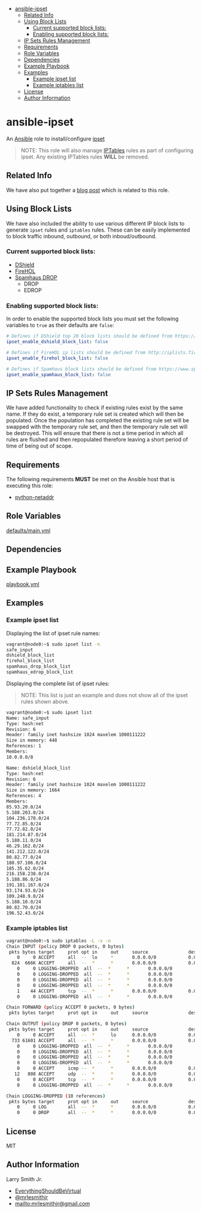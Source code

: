 <!-- START doctoc generated TOC please keep comment here to allow auto update -->

<!-- DON'T EDIT THIS SECTION, INSTEAD RE-RUN doctoc TO UPDATE -->

<!-- DON'T EDIT THIS SECTION, INSTEAD RE-RUN doctoc TO UPDATE -->

-   [ansible-ipset](#ansible-ipset)
    -   [Related Info](#related-info)
    -   [Using Block Lists](#using-block-lists)
        -   [Current supported block lists:](#current-supported-block-lists)
        -   [Enabling supported block lists:](#enabling-supported-block-lists)
    -   [IP Sets Rules Management](#ip-sets-rules-management)
    -   [Requirements](#requirements)
    -   [Role Variables](#role-variables)
    -   [Dependencies](#dependencies)
    -   [Example Playbook](#example-playbook)
    -   [Examples](#examples)
        -   [Example ipset list](#example-ipset-list)
        -   [Example iptables list](#example-iptables-list)
    -   [License](#license)
    -   [Author Information](#author-information)

<!-- END doctoc generated TOC please keep comment here to allow auto update -->

# ansible-ipset

An [Ansible](https://www.ansible.com) role to install/configure [ipset](http://ipset.netfilter.org/)

> NOTE: This role will also manage [IPTables](http://netfilter.org/projects/iptables/index.html)
> rules as part of configuring ipset. Any existing IPTables rules **WILL** be
> removed.

## Related Info

We have also put together a [blog post](http://everythingshouldbevirtual.com/automation/ansible-ip-sets-and-dshield-block-list/)
which is related to this role.

## Using Block Lists

We have also included the ability to use various different IP block lists to
generate `ipset` rules and `iptables` rules. These can be easily implemented to
block traffic inbound, outbound, or both inboud/outbound.

### Current supported block lists:

-   [DShield](https://www.dshield.org/)
-   [FireHOL](http://iplists.firehol.org/)
-   [Spamhaus DROP](https://www.spamhaus.org/faq/section/DROP%20FAQ)
    -   DROP
    -   EDROP

### Enabling supported block lists:

In order to enable the supported block lists you must set the following variables
to `true` as their defaults are `false`:

```yaml
# Defines if DShield top 20 block lists should be defined from https://www.dshield.org/block.txt
ipset_enable_dshield_block_list: false

# Defines if FireHOL ip lists should be defined from http://iplists.firehol.org/
ipset_enable_firehol_block_list: false

# Defines if Spamhaus block lists should be defined from https://www.spamhaus.org/drop/
ipset_enable_spamhaus_block_list: false
```

## IP Sets Rules Management

We have added functionality to check if existing rules exist by the same name. If
they do exist, a temporary rule set is created which will then be populated. Once
the population has completed the existing rule set will be swapped with the
temporary rule set, and then the temporary rule set will be destroyed. This will
ensure that there is not a time period in which all rules are flushed and then
repopulated therefore leaving a short period of time of being out of scope.

## Requirements

The following requirements **MUST** be met on the Ansible host that is executing
this role:

-   [python-netaddr](https://pypi.python.org/pypi/netaddr)

## Role Variables

[defaults/main.yml](defaults/main.yml)

## Dependencies

## Example Playbook

[playbook.yml](./playbook.yml)

## Examples

### Example ipset list

Displaying the list of ipset rule names:

```bash
vagrant@node0:~$ sudo ipset list -n
safe_input
dshield_block_list
firehol_block_list
spamhaus_drop_block_list
spamhaus_edrop_block_list
```

Displaying the complete list of ipset rules:

> NOTE: This list is just an example and does not show all of the ipset rules
> shown above.

```bash
vagrant@node0:~$ sudo ipset list
Name: safe_input
Type: hash:net
Revision: 6
Header: family inet hashsize 1024 maxelem 1000111222
Size in memory: 448
References: 1
Members:
10.0.0.0/8

Name: dshield_block_list
Type: hash:net
Revision: 6
Header: family inet hashsize 1024 maxelem 1000111222
Size in memory: 1664
References: 4
Members:
85.93.20.0/24
5.188.203.0/24
104.236.178.0/24
77.72.85.0/24
77.72.82.0/24
181.214.87.0/24
5.188.11.0/24
46.29.162.0/24
141.212.122.0/24
80.82.77.0/24
180.97.106.0/24
185.35.62.0/24
216.158.238.0/24
5.188.86.0/24
191.101.167.0/24
93.174.93.0/24
109.248.9.0/24
5.188.10.0/24
80.82.70.0/24
196.52.43.0/24
```

### Example iptables list

```bash
vagrant@node0:~$ sudo iptables -L -v -n
Chain INPUT (policy DROP 0 packets, 0 bytes)
 pkts bytes target     prot opt in     out     source               destination
    0     0 ACCEPT     all  --  lo     *       0.0.0.0/0            0.0.0.0/0
  824  666K ACCEPT     all  --  *      *       0.0.0.0/0            0.0.0.0/0            ctstate RELATED,ESTABLISHED
    0     0 LOGGING-DROPPED  all  --  *      *       0.0.0.0/0            0.0.0.0/0            match-set dshield_block_list src
    0     0 LOGGING-DROPPED  all  --  *      *       0.0.0.0/0            0.0.0.0/0            match-set firehol_block_list src
    0     0 LOGGING-DROPPED  all  --  *      *       0.0.0.0/0            0.0.0.0/0            match-set spamhaus_drop_block_list src
    0     0 LOGGING-DROPPED  all  --  *      *       0.0.0.0/0            0.0.0.0/0            match-set spamhaus_edrop_block_list src
    1    44 ACCEPT     tcp  --  *      *       0.0.0.0/0            0.0.0.0/0            multiport dports 22,2202,2222 ctstate NEW match-set safe_input src
    0     0 LOGGING-DROPPED  all  --  *      *       0.0.0.0/0            0.0.0.0/0

Chain FORWARD (policy ACCEPT 0 packets, 0 bytes)
 pkts bytes target     prot opt in     out     source               destination

Chain OUTPUT (policy DROP 0 packets, 0 bytes)
 pkts bytes target     prot opt in     out     source               destination
    0     0 ACCEPT     all  --  *      lo      0.0.0.0/0            0.0.0.0/0
  733 61601 ACCEPT     all  --  *      *       0.0.0.0/0            0.0.0.0/0            ctstate ESTABLISHED
    0     0 LOGGING-DROPPED  all  --  *      *       0.0.0.0/0            0.0.0.0/0            match-set dshield_block_list dst
    0     0 LOGGING-DROPPED  all  --  *      *       0.0.0.0/0            0.0.0.0/0            match-set firehol_block_list dst
    0     0 LOGGING-DROPPED  all  --  *      *       0.0.0.0/0            0.0.0.0/0            match-set spamhaus_drop_block_list dst
    0     0 LOGGING-DROPPED  all  --  *      *       0.0.0.0/0            0.0.0.0/0            match-set spamhaus_edrop_block_list dst
    0     0 ACCEPT     icmp --  *      *       0.0.0.0/0            0.0.0.0/0            ctstate NEW
   12   808 ACCEPT     udp  --  *      *       0.0.0.0/0            0.0.0.0/0            multiport dports 53,123 ctstate NEW
    0     0 ACCEPT     tcp  --  *      *       0.0.0.0/0            0.0.0.0/0            multiport dports 22,80,443 ctstate NEW
    0     0 LOGGING-DROPPED  all  --  *      *       0.0.0.0/0            0.0.0.0/0

Chain LOGGING-DROPPED (10 references)
 pkts bytes target     prot opt in     out     source               destination
    0     0 LOG        all  --  *      *       0.0.0.0/0            0.0.0.0/0            limit: avg 2/min burst 5 LOG flags 0 level 4 prefix "IPTables-Dropped: "
    0     0 DROP       all  --  *      *       0.0.0.0/0            0.0.0.0/0
```

## License

MIT

## Author Information

Larry Smith Jr.

-   [EverythingShouldBeVirtual](http://everythingshouldbevirtual.com)
-   [@mrlesmithjr](https://www.twitter.com/mrlesmithjr)
-   <mailto:mrlesmithjr@gmail.com>
